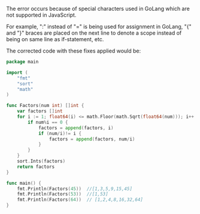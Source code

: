 The error occurs because of special characters used in GoLang which are not supported in JavaScript. 

For example, ":" instead of "=" is being used for assignment in GoLang, "{" and "}" braces are placed on the next line to denote a scope instead of being on same line as if-statement, etc.

The corrected code with these fixes applied would be:
```go
package main 

import (
	"fmt"
	"sort"
	"math"
)

func Factors(num int) []int {
	var factors []int 
	for i := 1; float64(i) <= math.Floor(math.Sqrt(float64(num))); i++ {
		if num%i == 0 {
			factors = append(factors, i)
			if (num/i)!= i {
				factors = append(factors, num/i)
			}
		}
	}
	sort.Ints(factors)   
	return factors
}

func main() {
	fmt.Println(Factors(45))  //[1,3,5,9,15,45]
	fmt.Println(Factors(53))  //[1,53]
	fmt.Println(Factors(64))  // [1,2,4,8,16,32,64]
}
```

